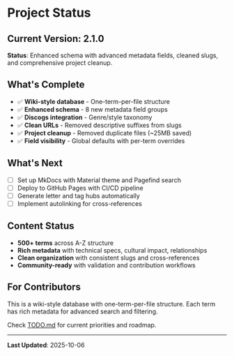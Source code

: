 # Project Status

## Current Version: 2.1.0

**Status**: Enhanced schema with advanced metadata fields, cleaned slugs, and comprehensive project cleanup.

## What's Complete

- ✅ **Wiki-style database** - One-term-per-file structure
- ✅ **Enhanced schema** - 8 new metadata field groups
- ✅ **Discogs integration** - Genre/style taxonomy
- ✅ **Clean URLs** - Removed descriptive suffixes from slugs
- ✅ **Project cleanup** - Removed duplicate files (~25MB saved)
- ✅ **Field visibility** - Global defaults with per-term overrides

## What's Next

- [ ] Set up MkDocs with Material theme and Pagefind search
- [ ] Deploy to GitHub Pages with CI/CD pipeline
- [ ] Generate letter and tag hubs automatically
- [ ] Implement autolinking for cross-references

## Content Status

- **500+ terms** across A-Z structure
- **Rich metadata** with technical specs, cultural impact, relationships
- **Clean organization** with consistent slugs and cross-references
- **Community-ready** with validation and contribution workflows

## For Contributors

This is a wiki-style database with one-term-per-file structure. Each term has rich metadata for advanced search and filtering.

Check [TODO.md](TODO.md) for current priorities and roadmap.

---

**Last Updated**: 2025-10-06
